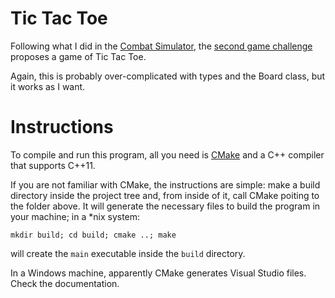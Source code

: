 Tic Tac Toe
===========

Following what I did in the [Combat Simulator][combatsim], the [second game challenge][challenge] proposes a game of Tic Tac Toe.

Again, this is probably over-complicated with types and the Board class, but it works as I want.

Instructions
============

To compile and run this program, all you need is [CMake][cmake] and a C++ compiler that supports C++11.

If you are not familiar with CMake, the instructions are simple: make a build directory inside the project tree and, from inside of it, call CMake poiting to the folder above. It will generate the necessary files to build the program in your machine; in a \*nix system:

```
mkdir build; cd build; cmake ..; make
```

will create the `main` executable inside the `build` directory.

In a Windows machine, apparently CMake generates Visual Studio files. Check the documentation.

[cmake]: https://cmake.org/
[combatsim]: https://github.com/fickledogfish/combat_simulator
[challenge]: https://youtu.be/gm2yPC65X78
